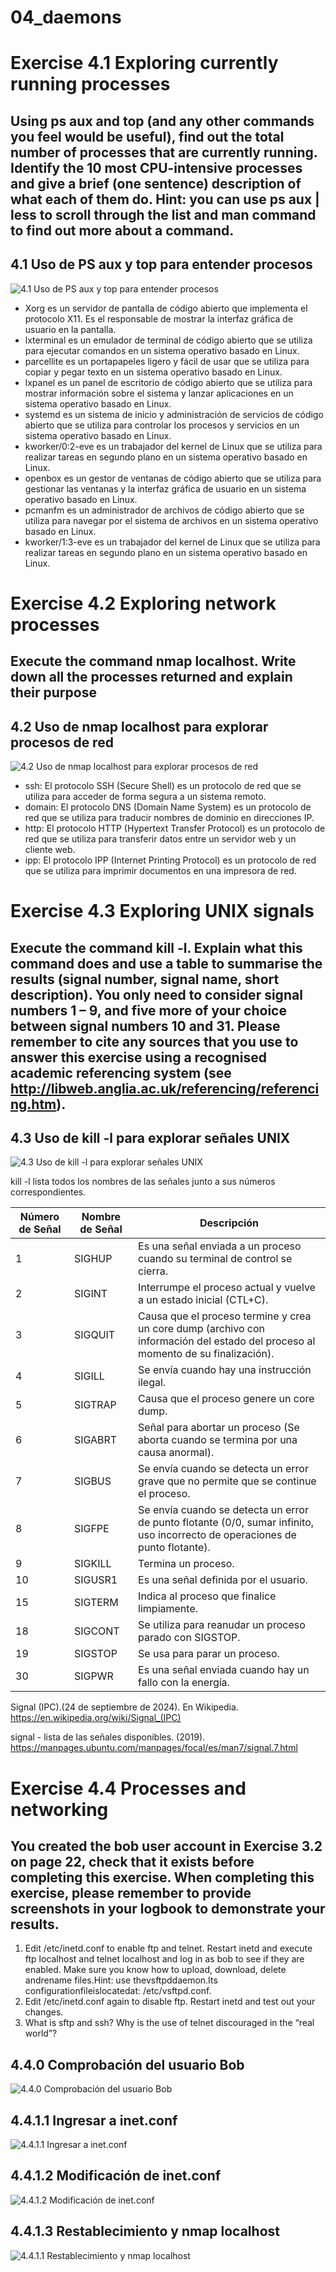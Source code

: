 # 04_daemons

# Exercise 4.1 Exploring currently running processes
## Using ps aux and top (and any other commands you feel would be useful), find out the total number of processes that are currently running. Identify the 10 most CPU-intensive processes and give a brief (one sentence) description of what each of them do. Hint: you can use ps aux | less to scroll through the list and man command to find out more about a command.

## 4.1 Uso de PS aux y top para entender procesos
![4.1 Uso de PS aux y top para entender procesos](https://github.com/jroddom0103/DESPLIEGUE/blob/master/Slackware/04_daemons/Capturas/4.1PSAuxTop.png)

- Xorg es un servidor de pantalla de código abierto que implementa el protocolo X11. Es el responsable de mostrar la interfaz gráfica de usuario en la pantalla.
- lxterminal es un emulador de terminal de código abierto que se utiliza para ejecutar comandos en un sistema operativo basado en Linux.
- parcellite es un portapapeles ligero y fácil de usar que se utiliza para copiar y pegar texto en un sistema operativo basado en Linux.
- lxpanel es un panel de escritorio de código abierto que se utiliza para mostrar información sobre el sistema y lanzar aplicaciones en un sistema operativo basado en Linux.
- systemd es un sistema de inicio y administración de servicios de código abierto que se utiliza para controlar los procesos y servicios en un sistema operativo basado en Linux.
- kworker/0:2-eve es un trabajador del kernel de Linux que se utiliza para realizar tareas en segundo plano en un sistema operativo basado en Linux.
- openbox es un gestor de ventanas de código abierto que se utiliza para gestionar las ventanas y la interfaz gráfica de usuario en un sistema operativo basado en Linux.
- pcmanfm es un administrador de archivos de código abierto que se utiliza para navegar por el sistema de archivos en un sistema operativo basado en Linux.
- kworker/1:3-eve es un trabajador del kernel de Linux que se utiliza para realizar tareas en segundo plano en un sistema operativo basado en Linux.

# Exercise 4.2 Exploring network processes
## Execute the command nmap localhost. Write down all the processes returned and explain their purpose

## 4.2 Uso de nmap localhost para explorar procesos de red
![4.2 Uso de nmap localhost para explorar procesos de red](https://github.com/jroddom0103/DESPLIEGUE/blob/master/Slackware/04_daemons/Capturas/4.2NMapLH.png)

- ssh: El protocolo SSH (Secure Shell) es un protocolo de red que se utiliza para acceder de forma segura a un sistema remoto.
- domain: El protocolo DNS (Domain Name System) es un protocolo de red que se utiliza para traducir nombres de dominio en direcciones IP.
- http: El protocolo HTTP (Hypertext Transfer Protocol) es un protocolo de red que se utiliza para transferir datos entre un servidor web y un cliente web.
- ipp: El protocolo IPP (Internet Printing Protocol) es un protocolo de red que se utiliza para imprimir documentos en una impresora de red.

# Exercise 4.3 Exploring UNIX signals
## Execute the command kill -l. Explain what this command does and use a table to summarise the results (signal number, signal name, short description). You only need to consider signal numbers 1 – 9, and five more of your choice between signal numbers 10 and 31. Please remember to cite any sources that you use to answer this exercise using a recognised academic referencing system (see http://libweb.anglia.ac.uk/referencing/referencing.htm).

## 4.3 Uso de kill -l para explorar señales UNIX
![4.3 Uso de kill -l para explorar señales UNIX](https://github.com/jroddom0103/DESPLIEGUE/blob/master/Slackware/04_daemons/Capturas/4.3KillL.png)

kill -l lista todos los nombres de las señales junto a sus números correspondientes.

| Número de Señal | Nombre de Señal |                                                       Descripción                                                                 |
| --------------- |  -------------  | --------------------------------------------------------------------------------------------------------------------------------- |
|        1        |     SIGHUP      | Es una señal enviada a un proceso cuando su terminal de control se cierra.                                                        |
|        2        |     SIGINT      | Interrumpe el proceso actual y vuelve a un estado inicial (CTL+C).                                                                |
|        3        |     SIGQUIT     | Causa que el proceso termine y crea un core dump (archivo con información del estado del proceso al momento de su finalización).  |
|        4        |     SIGILL      | Se envía cuando hay una instrucción ilegal.                                                                                       |
|        5        |     SIGTRAP     | Causa que el proceso genere un core dump.                                                                                         |
|        6        |     SIGABRT     | Señal para abortar un proceso (Se aborta cuando se termina por una causa anormal).                                                |
|        7        |     SIGBUS      | Se envía cuando se detecta un error grave que no permite que se continue el proceso.                                              |
|        8        |     SIGFPE      | Se envía cuando se detecta un error de punto flotante (0/0, sumar infinito, uso incorrecto de operaciones de punto flotante).     |
|        9        |     SIGKILL     | Termina un proceso.                                                                                                               |
|       10        |     SIGUSR1     | Es una señal definida por el usuario.                                                                                             |
|       15        |     SIGTERM     | Indica al proceso que finalice limpiamente.                                                                                       |
|       18        |     SIGCONT     | Se utiliza para reanudar un proceso parado con SIGSTOP.                                                                           |
|       19        |     SIGSTOP     | Se usa para parar un proceso.                                                                                                     |
|       30        |     SIGPWR      | Es una señal enviada cuando hay un fallo con la energía.                                                                          |

Signal (IPC).(24 de septiembre de 2024). En Wikipedia.  
https://en.wikipedia.org/wiki/Signal_(IPC)

signal - lista de las señales disponibles. (2019).
https://manpages.ubuntu.com/manpages/focal/es/man7/signal.7.html

# Exercise 4.4 Processes and networking
## You created the bob user account in Exercise 3.2 on page 22, check that it exists before completing this exercise. When completing this exercise, please remember to provide screenshots in your logbook to demonstrate your results.
1. Edit /etc/inetd.conf to enable ftp and telnet. Restart inetd and execute ftp localhost and telnet
localhost and log in as bob to see if they are enabled. Make sure you know how to upload, download,
delete andrename files.Hint: use thevsftpddaemon.Its configurationfileislocatedat: /etc/vsftpd.conf.
2. Edit /etc/inetd.conf again to disable ftp. Restart inetd and test out your changes.
3. What is sftp and ssh? Why is the use of telnet discouraged in the “real world”?

## 4.4.0 Comprobación del usuario Bob
![4.4.0 Comprobación del usuario Bob](https://github.com/jroddom0103/DESPLIEGUE/blob/master/Slackware/04_daemons/Capturas/4.4.0ComprobacionBob.png)

## 4.4.1.1 Ingresar a inet.conf
![4.4.1.1 Ingresar a inet.conf](https://github.com/jroddom0103/DESPLIEGUE/blob/master/Slackware/04_daemons/Capturas/4.4.1ComprobacionBob.png)

## 4.4.1.2 Modificación de inet.conf
![4.4.1.2 Modificación de inet.conf](https://github.com/jroddom0103/DESPLIEGUE/blob/master/Slackware/04_daemons/Capturas/4.4.1ComprobacionBob.png)

## 4.4.1.3 Restablecimiento y nmap localhost
![4.4.1.1 Restablecimiento y nmap localhost](https://github.com/jroddom0103/DESPLIEGUE/blob/master/Slackware/04_daemons/Capturas/4.4.1ComprobacionBob.png)
